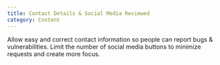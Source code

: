```yaml
---
title: Contact Details & Social Media Reviewed
category: Content
---
```

Allow easy and correct contact information so people can report bugs & vulnerabilities. Limit the number of social media buttons to minimize requests and create more focus.
